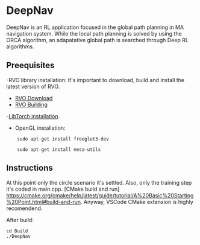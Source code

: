 # DeepNav

DeepNav is an RL application focused in the global path planning in MA navigation system. While the local path planning is solved by using the ORCA algorithm, an adapatative global path is searched through Deep RL algorithms.

## Preequisites

-RVO library installation: It's important to download, build and install the latest version of RVO.
  - [RVO Download](https://gamma.cs.unc.edu/RVO2/downloads/)
  - [RVO Building](https://gamma.cs.unc.edu/RVO2/documentation/2.0/compiling.html)

-[LibTorch installation](https://pytorch.org/cppdocs/installing.html).

- OpenGL installation:

```
    sudo apt-get install freeglut3-dev

    sudo apt-get install mesa-utils
```

## Instructions

At this point only the circle scenario it's settled. Also, only the training step it's coded in main.cpp. 
[CMake build and run] https://cmake.org/cmake/help/latest/guide/tutorial/A%20Basic%20Starting%20Point.html#build-and-run. Anyway, VSCode CMake extension is highly recomendend.

After build:
```
cd Build
./DeepNav
```
 